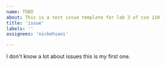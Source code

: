 ```yaml
---
name: TODO
about: This is a test issue template for lab 3 of cse 110
title: 'issue'
labels: ''
assignees: 'nickehsani'

---
```


I don't know a lot about issues this is my first one.
